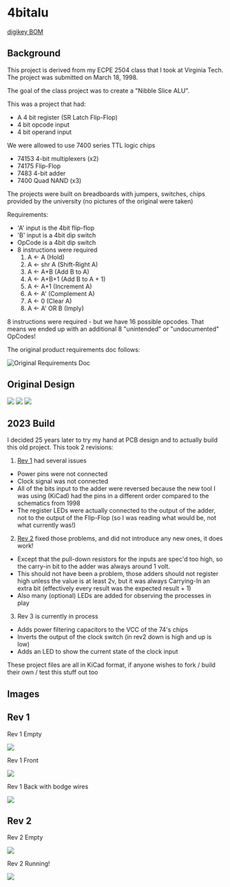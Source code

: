 # 4bitalu

[digikey BOM](https://www.digikey.com/en/mylists/list/D8YFZJU3KQ)

## Background

This project is derived from my ECPE 2504 class that I took at Virginia Tech. The project was submitted on March 18, 1998.

The goal of the class project was to create a "Nibble Slice ALU".

This was a project that had:

 * A 4 bit register (SR Latch Flip-Flop)
 * 4 bit opcode input
 * 4 bit operand input

We were allowed to use 7400 series TTL logic chips

 * 74153 4-bit multiplexers (x2)
 * 74175 Flip-Flop
 * 7483 4-bit adder
 * 7400 Quad NAND (x3)

The projects were built on breadboards with jumpers, switches, chips provided by the university (no pictures of the original were taken)

Requirements:

* 'A' input is the 4bit flip-flop
* 'B' input is a 4bit dip switch
* OpCode is a 4bit dip switch
* 8 instructions were required
  1. A <- A (Hold)
  2. A <- shr A (Shift-Right A)
  3. A <- A+B (Add B to A)
  4. A <- A+B+1 (Add B to A + 1)
  5. A <- A+1 (Increment A)
  6. A <- A' (Complement A)
  7. A <- 0 (Clear A)
  8. A <- A' OR B (Imply)


8 instructions were required - but we have 16 possible opcodes. That means we ended up with an additional 8 "unintended" or "undocumented" OpCodes!

The original product requirements doc follows:
 
![Original Requirements Doc](ProjectRequirements.png)
  
## Original Design

![](SingleStage.png)
![](4StagesCombined.png)
![](OriginalSchematic.png)


## 2023 Build

I decided 25 years later to try my hand at PCB design and to actually build this old project. This took 2 revisions:

1. [Rev 1](df868067a174cf4c2a293e076a1fb69d7d88c638) had several issues
  * Power pins were not connected
  * Clock signal was not connected
  * All of the bits input to the adder were reversed because the new tool I was using (KiCad) had the pins in a different order compared to the schematics from 1998
  * The register LEDs were actually connected to the output of the adder, not to the output of the Flip-Flop (so I was reading what would be, not what currently was!)
2. [Rev 2](fc047236eafd9e9970c500b91abf409b33e64aa5) fixed those problems, and did not introduce any new ones, it does work!
  * Except that the pull-down resistors for the inputs are spec'd too high, so the carry-in bit to the adder was always around 1 volt.
  * This should not have been a problem, those adders should not register high unless the value is at least 2v, but it was always Carrying-In an extra bit (effectively every result was the expected result + 1)
  * Also many (optional) LEDs are added for observing the processes in play
3. Rev 3 is currently in process
  * Adds power filtering capacitors to the VCC of the 74's chips
  * Inverts the output of the clock switch (in rev2 down is high and up is low)
  * Adds an LED to show the current state of the clock input

These project files are all in KiCad format, if anyone wishes to fork / build their own / test this stuff out too


## Images

## Rev 1

Rev 1 Empty

![](Rev1Empty.jpg)

Rev 1 Front

![](Rev1Front.jpg)

Rev 1 Back with bodge wires

![](Rev1Back.jpg)

## Rev 2

Rev 2 Empty

![](Rev2Empty.jpg)

Rev 2 Running!

![](Rev2Running.jpg)

